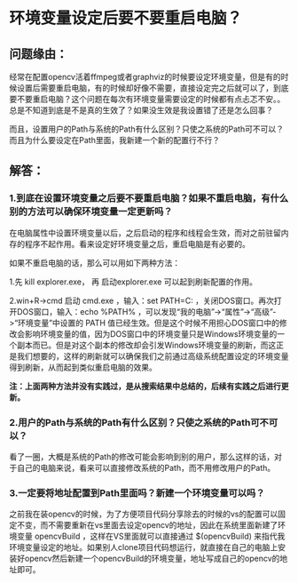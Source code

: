 # 环境变量设定后要不要重启电脑？

## 问题缘由：


经常在配置opencv活着ffmpeg或者graphviz的时候要设定环境变量，但是有的时候设置后需要重启电脑，有的时候却好像不需要，直接设定完之后就可以了，到底要不要重启电脑？这个问题在每次有环境变量需要设定的时候都有点忐忑不安。。总是不知道到底是不是真的生效了？如果没生效是我设置错了还是怎么回事？

而且，设置用户的Path与系统的Path有什么区别？只使之系统的Path可不可以？而且为什么要设定在Path里面，我新建一个新的配置行不行？


## 解答：




### 1.到底在设置环境变量之后要不要重启电脑？如果不重启电脑，有什么别的方法可以确保环境变量一定更新吗？


在电脑属性中设置环境变量以后，之后启动的程序和线程会生效，而对之前驻留内存的程序不起作用。看来设定好环境变量之后，重启电脑是有必要的。

如果不重启电脑的话，那么可以用如下两种方法：

1.先 kill explorer.exe， 再 启动explorer.exe 可以起到刷新配置的作用。

2.win+R->cmd 启动 cmd.exe ，输入：set PATH=C: ，关闭DOS窗口。再次打开DOS窗口，输入：echo %PATH% ，可以发现“我的电脑”->“属性”->“高级”->“环境变量”中设置的 PATH 值已经生效。但是这个时候不用担心DOS窗口中的修改会影响环境变量的值，因为DOS窗口中的环境变量只是Windows环境变量的一个副本而已。但是对这个副本的修改却会引发Windows环境变量的刷新，而这正是我们想要的，这样的刷新就可以确保我们之前通过高级系统配置设定的环境变量得到刷新，从而起到类似重启电脑的效果。

**注：上面两种方法并没有实践过，是从搜索结果中总结的，后续有实践之后进行更新。**


### 2.用户的Path与系统的Path有什么区别？只使之系统的Path可不可以？


看了一圈，大概是系统的Path的修改可能会影响到别的用户，那么这样的话，对于自己的电脑来说，看来可以直接修改系统的Path，而不用修改用户的Path。


### 3.一定要将地址配置到Path里面吗？新建一个环境变量可以吗？


之前我在装opencv的时候，为了方便项目代码分享除去的时候的vs的配置可以固定不变，而不需要重新在vs里面去设定opencv的地址，因此在系统里面新建了环境变量 opencvBuild ，这样在VS里面就可以直接通过 $(opencvBuild) 来指代我环境变量设定的地址。如果别人clone项目代码想运行，就直接在自己的电脑上安装好opencv然后新建一个opencvBuild的环境变量，地址写成自己的opencv的地址即可。
